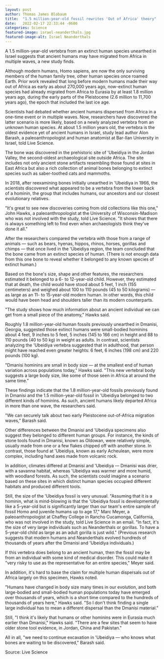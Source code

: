 ```yaml
---
layout: post 
author: Thomas James Blobaum 
title:  "1.5 million-year-old fossil rewrites 'Out of Africa' theory"
date:   2022-02-17 22:33:44 -0600
categories: Science
featured-image: israel-neanderthals.jpg
featured-image-alt: Israel Neanderthals 
---
```

A 1.5 million-year-old vertebra from an extinct human species unearthed in Israel suggests that ancient humans may have migrated from Africa in multiple waves, a new study finds.

Although modern humans, Homo sapiens, are now the only surviving members of the human family tree, other human species once roamed Earth. Prior work revealed that long before modern humans made their way out of Africa as early as about 270,000 years ago, now-extinct human species had already migrated from Africa to Eurasia by at least 1.8 million years ago, during the early parts of the Pleistocene (2.6 million to 11,700 years ago), the epoch that included the last ice age.

Scientists had debated whether ancient humans dispersed from Africa in a one-time event or in multiple waves. Now, researchers have discovered the latter scenario is more likely, based on a newly analyzed vertebra from an unknown human species. At about 1.5 million years old, the vertebra is the oldest evidence yet of ancient humans in Israel, study lead author Alon Barash, a paleoanthropologist and human anatomist at Bar-Ilan University in Israel, told Live Science.

The bone was discovered in the prehistoric site of 'Ubeidiya in the Jordan Valley, the second-oldest archaeological site outside Africa. The site includes not only ancient stone artifacts resembling those found at sites in East Africa but also a rich collection of animal bones belonging to extinct species such as saber-toothed cats and mammoths.

In 2018, after reexamining bones initially unearthed in 'Ubeidiya in 1966, the scientists discovered what appeared to be a vertebra from the lower back of a hominin, the group that includes humans, our ancestors and our closest evolutionary relatives. 

"It's great to see new discoveries coming from old collections like this one," John Hawks, a paleoanthropologist at the University of Wisconsin-Madison who was not involved with the study, told Live Science. "It shows that there is always something left to find even when archaeologists think they've done it all."

After the researchers compared the vertebra with those from a range of animals — such as bears, hyenas, hippos, rhinos, horses, gorillas and chimps — that once lived in the 'Ubeidiya region, the team concluded that the bone came from an extinct species of human. (There is not enough data from this one bone to reveal whether it belonged to any known species of extinct human.)

Based on the bone's size, shape and other features, the researchers estimated it belonged to a 6- to 12-year-old child. However, they estimated that at death, the child would have stood about 5 feet, 1 inch (155 centimeters) and weighed about 100 to 110 pounds (45 to 50 kilograms) — as large as an 11- to 15-year-old modern human. In other words, this child would have been head and shoulders taller than its modern counterparts.

"The study shows how much information about an ancient individual we can get from a small piece of the anatomy," Hawks said.

Roughly 1.8 million-year-old human fossils previously unearthed in Dmanisi, Georgia, suggested those extinct humans were small-bodied hominins about 4 feet, 9 inches to 5 feet,  5 inches (145 to 166 cm) in height and 88 to 110 pounds (40 to 50 kg) in weight as adults. In contrast, scientists analyzing the 'Ubeidiya vertebra suggested that in adulthood, that person might have reached even greater heights: 6 feet, 6 inches (198 cm) and 220 pounds (100 kg).

"Dmanisi hominins are small in body size — at the smallest end of human variation across populations today," Hawks said. "This new vertebral body suggests a large body size, like some of those seen in Africa at around the same time."

These findings indicate that the 1.8 million-year-old fossils previously found in Dmanisi and the 1.5 million-year-old fossil in 'Ubeidiya belonged to two different kinds of hominins. As such, ancient humans likely departed Africa in more than one wave, the researchers said.

"We can securely talk about two early Pleistocene out-of-Africa migration waves," Barash said.

Other differences between the Dmanisi and 'Ubeidiya specimens also suggest they belonged to different human groups. For instance, the kinds of stone tools found in Dmanisi, known as Oldowan, were relatively simple, usually made from one or a few flakes chipped off with another stone. In contrast, those found at 'Ubeidiya, known as early Acheulean, were more complex, including hand axes made from volcanic rock.

In addition, climates differed at Dmanisi and 'Ubeidiya — Dmanisi was drier, with a savanna habitat, whereas 'Ubeidiya was warmer and more humid, with woodland forests. As such, the scientists could imagine a scenario based on these sites in which distinct human species occupied different habitats and produced different tools.

Still, the size of the 'Ubeidiya fossil is very unusual. "Assuming that it is a hominin, what is mind-blowing is that the 'Ubeidiya fossil is developmentally like a 5-year-old but is significantly larger than our team's entire sample of fossil Homo and juvenile humans up to age 17," Marc Meyer, a paleoanthropologist at Chaffey College in Rancho Cucamonga, California, who was not involved in the study, told Live Science in an email. "In fact, it's the size of very large individuals such as Neanderthals or gorillas. To have a 5-year-old child as large as an adult gorilla is just wild." (Previous research suggests that modern humans and Neanderthals evolved hundreds of thousands of years after the Dmanisi and 'Ubeidiya individuals.)

If this vertebra does belong to an ancient human, then the fossil may be from an individual with some kind of medical disorder. This could make it "very risky to use as the representative for an entire species," Meyer said.

In addition, it's hard to base the claim for multiple human dispersals out of Africa largely on this specimen, Hawks noted.

"Humans have changed in body size many times in our evolution, and both large-bodied and small-bodied human populations today have emerged over thousands of years, which is a short time compared to the hundreds of thousands of years here," Hawks said. "So I don't think finding a single large individual has to mean a different dispersal than the Dmanisi material."

Still, "I think it's likely that humans or other hominins were in Eurasia much earlier than Dmanisi," Hawks said. "There are a few sites that seem to have older stone tool evidence, in Jordan, China and Pakistan."

All in all, "we need to continue excavation in 'Ubeidiya — who knows what bones are waiting to be discovered," Barash said.

Source: Live Science 

<a href="https://www.livescience.com/ancient-human-vertebra-found-israel" data-iframely-url></a>

